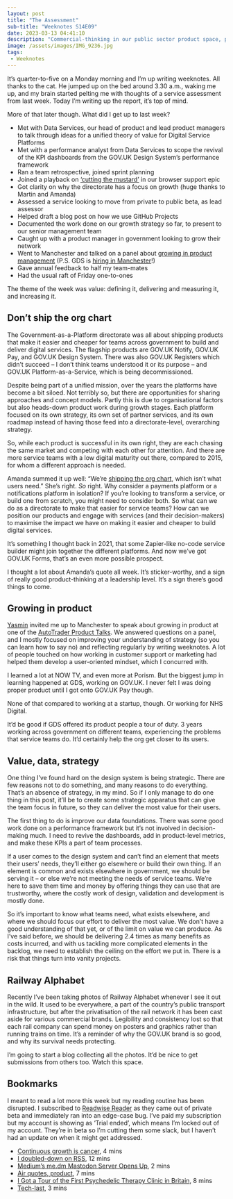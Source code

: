 ```yaml
---
layout: post
title: "The Assessment"
sub-title: "Weeknotes S14E09"
date: 2023-03-13 04:41:10
description: "Commercial-thinking in our public sector product space, personal growth, product growth, and working out how to say no."
image: /assets/images/IMG_9236.jpg
tags:
 - Weeknotes
---
```


It’s quarter-to-five on a Monday morning and I’m up writing weeknotes. All thanks to the cat. He jumped up on the bed around 3.30 a.m., waking me up, and my brain started pelting me with thoughts of a service assessment from last week. Today I’m writing up the report, it’s top of mind.

More of that later though. What did I get up to last week?

- Met with Data Services, our head of product and lead product managers to talk through ideas for a unified theory of value for Digital Service Platforms
- Met with a performance analyst from Data Services to scope the revival of the KPI dashboards from the GOV.‌UK Design System’s performance framework
- Ran a team retrospective, joined sprint planning
- Joined a playback on [‘cutting the mustard’](https://web.archive.org/web/20130426011939/http://responsivenews.co.uk/post/18948466399/cutting-the-mustard/) in our browser support epic
- Got clarity on why the directorate has a focus on growth (huge thanks to Martin and Amanda)
- Assessed a service looking to move from private to public beta, as lead assessor
- Helped draft a blog post on how we use GitHub Projects
- Documented the work done on our growth strategy so far, to present to our senior management team
- Caught up with a product manager in government looking to grow their network
- Went to Manchester and talked on a panel about [growing in product management](https://www.linkedin.com/feed/update/urn:li:activity:7039720859053260801/) (P.S. GDS is [hiring in Manchester](https://gdscareers.tal.net/vx/lang-en-GB/mobile-0/appcentre-1/brand-4/xf-a466006754a3/candidate/so/pm/1/pl/4/opp/1296-Senior-Product-Manager/en-GB)!)
- Gave annual feedback to half my team-mates
- Had the usual raft of Friday one-to-ones

The theme of the week was value: defining it, delivering and measuring it, and increasing it.

## Don’t ship the org chart

The Government-as-a-Platform directorate was all about shipping products that make it easier and cheaper for teams across government to build and deliver digital services. The flagship products are GOV.‌UK Notify, GOV.‌UK Pay, and GOV.‌UK Design System. There was also GOV.‌UK Registers which didn’t succeed – I don’t think teams understood it or its purpose – and GOV.‌UK Platform-as-a-Service, which is being decommissioned.

Despite being part of a unified mission, over the years the platforms have become a bit siloed. Not terribly so, but there are opportunities for sharing approaches and concept models. Partly this is due to organisational factors but also heads-down product work during growth stages. Each platform focused on its own strategy, its own set of partner services, and its own roadmap instead of having those feed into a directorate-level, overarching strategy.

So, while each product is successful in its own right, they are each chasing the same market and competing with each other for attention. And there are more service teams with a low digital maturity out there, compared to 2015, for whom a different approach is needed.

Amanda summed it up well: “We’re [shipping the org chart](https://digidahl.wordpress.com/2023/04/02/dont-ship-your-org-chart/), which isn’t what users need.” She’s right. *So* right. Why consider a payments platform or a notifications platform in isolation? If you’re looking to transform a service, or build one from scratch, you might need to consider both. So what can we do as a directorate to make that easier for service teams? How can we position our products and engage with services (and their decision-makers) to maximise the impact we have on making it easier and cheaper to build digital services.

It’s something I thought back in 2021, that some Zapier-like no-code service builder might join together the different platforms. And now we’ve got GOV.‌UK Forms, that’s an even more possible prospect.

I thought a lot about Amanda’s quote all week. It’s sticker-worthy, and a sign of really good product-thinking at a leadership level. It’s a sign there’s good things to come.

## Growing in product

[Yasmin](https://twitter.com/yasminsii) invited me up to Manchester to speak about growing in product at one of the [AutoTrader Product Talks](https://www.eventbrite.co.uk/e/at-product-talks-tickets-548977866577). We answered questions on a panel, and I mostly focused on improving your understanding of strategy (so you can learn how to say no) and reflecting regularly by writing weeknotes. A lot of people touched on how working in customer support or marketing had helped them develop a user-oriented mindset, which I concurred with.

I learned a lot at NOW TV, and even more at Porism. But the biggest jump in learning happened at GDS, working on GOV.‌UK. I never felt I was doing proper product until I got onto GOV.‌UK Pay though.

None of that compared to working at a startup, though. Or working for NHS Digital.

It’d be good if GDS offered its product people a tour of duty. 3 years working across government on different teams, experiencing the problems that service teams do. It’d certainly help the org get closer to its users.

## Value, data, strategy

One thing I’ve found hard on the design system is being strategic. There are few reasons not to do something, and many reasons to do everything. That’s an absence of strategy, in my mind. So if I only manage to do one thing in this post, it’ll be to create some strategic apparatus that can give the team focus in future, so they can deliver the most value for their users.

The first thing to do is improve our data foundations. There was some good work done on a performance framework but it’s not involved in decision-making much. I need to revive the dashboards, add in product-level metrics, and make these KPIs a part of team processes.

If a user comes to the design system and can’t find an element that meets their users’ needs, they’ll either go elsewhere or build their own thing. If an element is common and exists elsewhere in government, we should be serving it – or else we’re not meeting the needs of service teams. We’re here to save them time and money by offering things they can use that are trustworthy, where the costly work of design, validation and development is mostly done.

So it’s important to know what teams need, what exists elsewhere, and where we should focus our effort to deliver the most value. We don’t have a good understanding of that yet, or of the limit on value we can produce. As I’ve said before, we should be delivering 2.4 times as many benefits as costs incurred, and with us tackling more complicated elements in the backlog, we need to establish the ceiling on the effort we put in. There is a risk that things turn into vanity projects.

## Railway Alphabet

Recently I’ve been taking photos of Railway Alphabet whenever I see it out in the wild. It used to be everywhere, a part of the country’s public transport infrastructure, but after the privatisation of the rail network it has been cast aside for various commercial brands. Legibility and consistency lost so that each rail company can spend money on posters and graphics rather than running trains on time. It’s a reminder of why the GOV.‌UK brand is so good, and why its survival needs protecting.

I’m going to start a blog collecting all the photos. It’d be nice to get submissions from others too. Watch this space.

## Bookmarks

I meant to read a lot more this week but my reading routine has been disrupted. I subscribed to [Readwise Reader](https://readwise.io/read) as they came out of private beta and immediately ran into an edge-case bug. I’ve paid my subscription but my account is showing as ‘Trial ended’, which means I’m locked out of my account. They’re in beta so I’m cutting them some slack, but I haven’t had an update on when it might get addressed.

- [Continuous growth is cancer](https://christianheilmann.com/2023/03/03/continuous-growth-is-cancer/), 4 mins
- [I doubled-down on RSS](https://ericwbailey.website/published/i-doubled-down-on-rss/), 12 mins
- [Medium’s me.dm Mastodon Server Opens Up](https://daringfireball.net/linked/2023/03/06/medium-mastodon), 2 mins
- [Air quotes, product](https://interconnected.org/home/2012/03/08/air_quotes_product), 7 mins
- [I Got a Tour of the First Psychedelic Therapy Clinic in Britain](https://www.vice.com/en/article/93aemv/cippres-clinic-nhs-psychedelic-therapy-tour), 8 mins
- [Tech-last](https://www.robinrendle.com/notes/tech-last/), 3 mins
